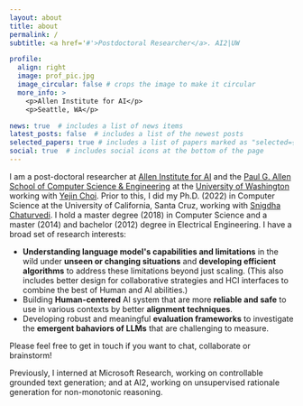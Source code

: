 ```yaml
---
layout: about
title: about
permalink: /
subtitle: <a href='#'>Postdoctoral Researcher</a>. AI2|UW

profile:
  align: right
  image: prof_pic.jpg
  image_circular: false # crops the image to make it circular
  more_info: >
    <p>Allen Institute for AI</p>
    <p>Seattle, WA</p>

news: true  # includes a list of news items
latest_posts: false  # includes a list of the newest posts
selected_papers: true # includes a list of papers marked as "selected={true}"
social: true  # includes social icons at the bottom of the page
---
```

I am a post-doctoral researcher at [Allen Institute for AI](https://allenai.org/) and the [Paul G. Allen School of Computer Science & Engineering](https://www.cs.washington.edu/) at the [University of Washington](https://www.cs.washington.edu/) working with [Yejin Choi](https://homes.cs.washington.edu/~yejin/). Prior to this, I did my Ph.D. (2022) in Computer Science at the University of California, Santa Cruz, working with [Snigdha Chaturvedi](https://sites.google.com/site/snigdhac/). I hold a master degree (2018) in Computer Science and a master (2014) and bachelor (2012) degree in Electrical Engineering. I have a broad set of research interests:

- **Understanding language model's capabilities and limitations** in the wild under **unseen or changing situations** and **developing efficient algorithms** to address these limitations beyond just scaling. (This also includes better design for collaborative strategies and HCI interfaces to combine the best of Human and AI abilities.)
- Building **Human-centered** AI system that are more **reliable and safe** to use in various contexts by better **alignment techniques**.
- Developing robust and meaningful **evaluation frameworks** to investigate the **emergent bahaviors of LLMs** that are challenging to measure.

<!-- I am broadly interested in **understanding language model's capabilities and limitations** in **reasoning** tasks and **developing efficient algorithms** to address these limitations beyond scaling. More recently, I started caring about building **Human-centered** AI system that are more **reliable and safe** to use in various contexts. I am also excited about **inference-time algorithms** and **alignment** in general. Please feel free to get in touch if you want to chat, collaborate or brainstorm! -->
<!-- Below are several themes I am interested in: -->

Please feel free to get in touch if you want to chat, collaborate or brainstorm!


<!-- I am broadly interested in natural language understanding and generation with the long-term goal of instilling human-like communication, and reasoning capabilities in machines. My current research interests include (controllable) text generation, (social) commonsense reasoning, and unsupervised learning. -->

Previously, I interned at Microsoft Research, working on controllable grounded text generation; and at AI2, working on unsupervised rationale generation for non-monotonic reasoning.

<!-- Write your biography here. Tell the world about yourself. Link to your favorite [subreddit](http://reddit.com). You can put a picture in, too. The code is already in, just name your picture `prof_pic.jpg` and put it in the `img/` folder.

Put your address / P.O. box / other info right below your picture. You can also disable any of these elements by editing `profile` property of the YAML header of your `_pages/about.md`. Edit `_bibliography/papers.bib` and Jekyll will render your [publications page](/al-folio/publications/) automatically.

Link to your social media connections, too. This theme is set up to use [Font Awesome icons](http://fortawesome.github.io/Font-Awesome/) and [Academicons](https://jpswalsh.github.io/academicons/), like the ones below. Add your Facebook, Twitter, LinkedIn, Google Scholar, or just disable all of them. -->